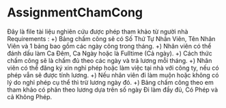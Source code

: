 # AssignmentChamCong
Đây là file tài liệu nghiên cứu được phép tham khảo từ người nhà
Requirements : 
+) Bảng chấm công sẽ có Số Thứ Tự Nhân Viên, Tên Nhân Viên và 1 bảng bao gồm các ngày công trong tháng.
+) Nhân viên có thể đánh dấu làm Ca Đêm, Ca Ngày hoặc là Fulltime (Cả ngày).
+) Cách thức chấm công sẽ là chấm đủ theo các ngày và trả lương mỗi tháng.
+) Nhân viên có thể đăng ký xin nghỉ phép hoặc làm việc tại nhà với công ty, nếu có phép vẫn sẽ được tính lương.
 +) Nếu nhân viên đi làm muộn hoặc không có lý do nghỉ phép cụ thể thì trừ lương ngày đó.
 +) Bảng chấm công theo em tham khảo có phân theo lương dựa trên số ngày Đi làm đầy đủ, Có Phép và cả Không Phép.
